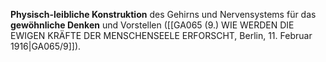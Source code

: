 
**Physisch-leibliche Konstruktion** des Gehirns und Nervensystems für das **gewöhnliche Denken** und Vorstellen ([[GA065 (9.) WIE WERDEN DIE EWIGEN KRÄFTE DER MENSCHENSEELE ERFORSCHT, Berlin, 11. Februar 1916|GA065/9]]).
